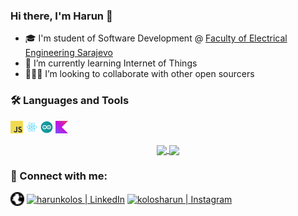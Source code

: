 ### Hi there, I'm Harun 👋

- 🎓 I'm student of Software Development @ [Faculty of Electrical Engineering Sarajevo](https://www.etf.unsa.ba/)
- 🌱 I’m currently learning Internet of Things
- 👨🏻‍💻 I’m looking to collaborate with other open sourcers

### 🛠 Languages and Tools

<code><img height="20" src="https://raw.githubusercontent.com/github/explore/80688e429a7d4ef2fca1e82350fe8e3517d3494d/topics/javascript/javascript.png"></code>
<code><img height="20" src="https://raw.githubusercontent.com/github/explore/80688e429a7d4ef2fca1e82350fe8e3517d3494d/topics/react/react.png"></code>
<code><img height="20" src="https://raw.githubusercontent.com/github/explore/80688e429a7d4ef2fca1e82350fe8e3517d3494d/topics/arduino/arduino.png"></code> 
<code><img height="20" src="https://raw.githubusercontent.com/github/explore/80688e429a7d4ef2fca1e82350fe8e3517d3494d/topics/kotlin/kotlin.png"></code>

<p align=center>
  <a href="https://github.com/hkolos1/hkolos1" title="Go to Source">
    <img height=175 align="center" src="https://github-readme-stats.vercel.app/api?username=hkolos1&theme=react-dark&show_icons=true">
  </a>
  <a href="https://github.com/hkolos1/hkolos1">
  <img height=175 align="center" src="https://github-readme-stats.vercel.app/api/top-langs/?username=hkolos1&layout=compact" />
  </a>
</p>

### 🔗 Connect with me:

[<img align="center" alt="hkolos.com" width="22px" src="https://raw.githubusercontent.com/iconic/open-iconic/master/svg/globe.svg" />][website]
[<img align="center" alt="harunkolos | LinkedIn" width="22px" src="https://cdn.jsdelivr.net/npm/simple-icons@v3/icons/linkedin.svg" />][linkedin]
[<img align="center" alt="kolosharun | Instagram" width="22px" src="https://cdn.jsdelivr.net/npm/simple-icons@v3/icons/instagram.svg" />][instagram]

[website]: https://www.hkolos.com/
[instagram]: https://www.instagram.com/kolosharun/
[linkedin]: https://www.linkedin.com/in/harunkolos/

